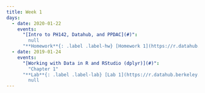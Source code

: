 ```yaml
---
title: Week 1
days:
  - date: 2020-01-22
    events:
      "[Intro to PH142, Datahub, and PPDAC](#)":
        null
      "**Homework**{: .label .label-hw} [Homework 1](https://r.datahub.berkeley.edu/hub/user-redirect/git-pull?repo=https%3A%2F%2Fgithub.com%2Fph142-ucb%2Fsp20&urlpath=rstudio%2F) (Due Jan. 28)"
  - date: 2019-01-24
    events:
      "[Working with Data in R and RStudio (dplyr)](#)":
        "Chapter 1"
      "**Lab**{: .label .label-lab} [Lab 1](https://r.datahub.berkeley.edu/hub/user-redirect/git-pull?repo=https%3A%2F%2Fgithub.com%2Fph142-ucb%2Fsp20&urlpath=rstudio%2F) (Due Jan. 24)"
        null
---
```

